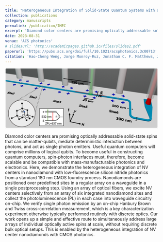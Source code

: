```yaml
---
title: "Heterogeneous Integration of Solid-State Quantum Systems with a Foundry Photonics Platform"
collection: publications
category: manuscripts
permalink: /publication/IMEC
excerpt: 'Diamond color centers are promising optically addressable solid-state spins that can be matter-qubits, mediate deterministic interaction between photons, and act as single photon emitters. Useful quantum computers will comprise millions of logical qubits. To become useful in constructing quantum computers, spin-photon interfaces must, therefore, become scalable and be compatible with mass-manufacturable photonics and electronics. Here, we demonstrate the heterogeneous integration of NV centers in nanodiamond with low-fluorescence silicon nitride photonics from a standard 180 nm CMOS foundry process. Nanodiamonds are positioned over predefined sites in a regular array on a waveguide in a single postprocessing step. Using an array of optical fibers, we excite NV centers selectively from an array of six integrated nanodiamond sites and collect the photoluminescence (PL) in each case into waveguide circuitry on-chip. We verify single photon emission by an on-chip Hanbury Brown and Twiss cross-correlation measurement, which is a key characterization experiment otherwise typically performed routinely with discrete optics. Our work opens up a simple and effective route to simultaneously address large arrays of individual optically active spins at scale, without requiring discrete bulk optical setups. This is enabled by the heterogeneous integration of NV center nanodiamonds with CMOS photonics.'
date: 2023-08-31
venue: 'ACS photonics'
# slidesurl: 'http://academicpages.github.io/files/slides2.pdf'
paperurl: 'https://pubs.acs.org/doi/full/10.1021/acsphotonics.3c00713'
citation: 'Hao-Cheng Weng, Jorge Monroy-Ruz, Jonathan C. F. Matthews, John G. Rarity, Krishna C. Balram, and Joe A. Smith, Heterogeneous Integration of Solid-State Quantum Systems with a Foundry Photonics Platform. ACS photonics, 10(9), 3302-3309 (2023).'
---
```

![Profile Picture](/images/IMEC.png)

Diamond color centers are promising optically addressable solid-state spins that can be matter-qubits, mediate deterministic interaction between photons, and act as single photon emitters. Useful quantum computers will comprise millions of logical qubits. To become useful in constructing quantum computers, spin-photon interfaces must, therefore, become scalable and be compatible with mass-manufacturable photonics and electronics. Here, we demonstrate the heterogeneous integration of NV centers in nanodiamond with low-fluorescence silicon nitride photonics from a standard 180 nm CMOS foundry process. Nanodiamonds are positioned over predefined sites in a regular array on a waveguide in a single postprocessing step. Using an array of optical fibers, we excite NV centers selectively from an array of six integrated nanodiamond sites and collect the photoluminescence (PL) in each case into waveguide circuitry on-chip. We verify single photon emission by an on-chip Hanbury Brown and Twiss cross-correlation measurement, which is a key characterization experiment otherwise typically performed routinely with discrete optics. Our work opens up a simple and effective route to simultaneously address large arrays of individual optically active spins at scale, without requiring discrete bulk optical setups. This is enabled by the heterogeneous integration of NV center nanodiamonds with CMOS photonics.